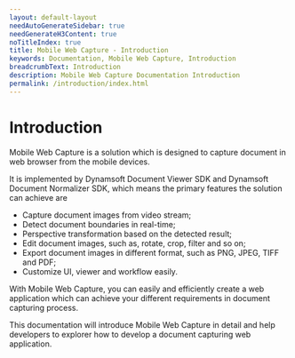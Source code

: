 ```yaml
---
layout: default-layout
needAutoGenerateSidebar: true
needGenerateH3Content: true
noTitleIndex: true
title: Mobile Web Capture - Introduction
keywords: Documentation, Mobile Web Capture, Introduction
breadcrumbText: Introduction
description: Mobile Web Capture Documentation Introduction
permalink: /introduction/index.html
---
```


# Introduction

Mobile Web Capture is a solution which is designed to capture document in web browser from the mobile devices. 

It is implemented by Dynamsoft Document Viewer SDK and Dynamsoft Document Normalizer SDK, which means the primary features the solution can achieve are 

- Capture document images from video stream;
- Detect document boundaries in real-time;
- Perspective transformation based on the detected result;
- Edit document images, such as, rotate, crop, filter and so on;
- Export document images in different format, such as PNG, JPEG, TIFF and PDF;
- Customize UI, viewer and workflow easily.

With Mobile Web Capture, you can easily and efficiently create a web application which can achieve your different requirements in document capturing process.

This documentation will introduce Mobile Web Capture in detail and help developers to explorer how to develop a document capturing web application.